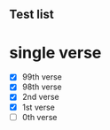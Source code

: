 ## Test list

# single verse
- [x] 99th verse
- [x] 98th verse
- [x] 2nd verse
- [x] 1st verse
- [ ] 0th verse
